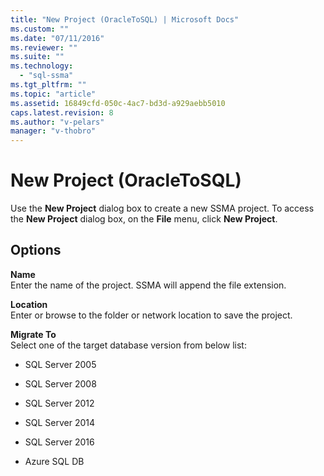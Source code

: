 ```yaml
---
title: "New Project (OracleToSQL) | Microsoft Docs"
ms.custom: ""
ms.date: "07/11/2016"
ms.reviewer: ""
ms.suite: ""
ms.technology: 
  - "sql-ssma"
ms.tgt_pltfrm: ""
ms.topic: "article"
ms.assetid: 16849cfd-050c-4ac7-bd3d-a929aebb5010
caps.latest.revision: 8
ms.author: "v-pelars"
manager: "v-thobro"
---
```

# New Project (OracleToSQL)
Use the **New Project** dialog box to create a new SSMA project. To access the **New Project** dialog box, on the **File** menu, click **New Project**.  
  
## Options  
**Name**  
Enter the name of the project. SSMA will append the file extension.  
  
**Location**  
Enter or browse to the folder or network location to save the project.  
  
**Migrate To**  
Select one of the target database version from below list:  
  
-   SQL Server 2005  
  
-   SQL Server 2008  
  
-   SQL Server 2012  
  
-   SQL Server 2014  
  
-   SQL Server 2016  
  
-   Azure SQL DB  
  
